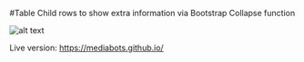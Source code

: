 #Table Child rows to show extra information via Bootstrap Collapse function


![alt text](https://i.imgur.com/ealErbt.png "Screenhot of 'Bootstrap Table child rows'") 

Live version: https://mediabots.github.io/

